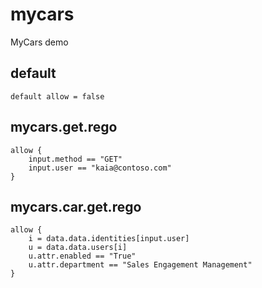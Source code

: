 # mycars
MyCars demo

## default 

    default allow = false

## mycars.get.rego

    allow {
        input.method == "GET"
        input.user == "kaia@contoso.com"
    }


## mycars.car.get.rego


    allow {
        i = data.data.identities[input.user]
        u = data.data.users[i]
        u.attr.enabled == "True"
        u.attr.department == "Sales Engagement Management"
    }

